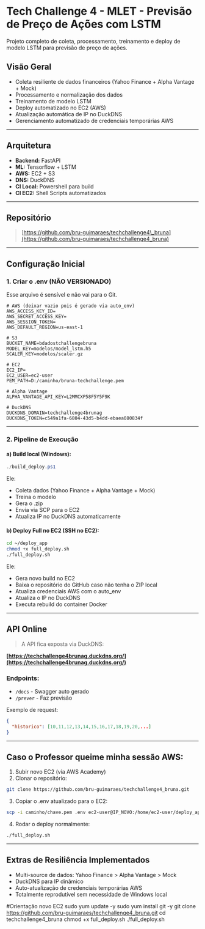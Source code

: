# Tech Challenge 4 - MLET - Previsão de Preço de Ações com LSTM

Projeto completo de coleta, processamento, treinamento e deploy de modelo LSTM para previsão de preço de ações.

## Visão Geral

* Coleta resiliente de dados financeiros (Yahoo Finance + Alpha Vantage + Mock)
* Processamento e normalização dos dados
* Treinamento de modelo LSTM
* Deploy automatizado no EC2 (AWS)
* Atualização automática de IP no DuckDNS
* Gerenciamento automatizado de credenciais temporárias AWS

---

## Arquitetura

* **Backend:** FastAPI
* **ML:** Tensorflow + LSTM
* **AWS:** EC2 + S3
* **DNS:** DuckDNS
* **CI Local:** Powershell para build
* **CI EC2:** Shell Scripts automatizados

---

## Repositório

> [https://github.com/bru-guimaraes/techchallenge4\_bruna](https://github.com/bru-guimaraes/techchallenge4_bruna)

---

## Configuração Inicial

### 1. Criar o .env (NÃO VERSIONADO)

Esse arquivo é sensível e não vai para o Git.

```env
# AWS (deixar vazio pois é gerado via auto_env)
AWS_ACCESS_KEY_ID=
AWS_SECRET_ACCESS_KEY=
AWS_SESSION_TOKEN=
AWS_DEFAULT_REGION=us-east-1

# S3
BUCKET_NAME=bdadostchallengebruna
MODEL_KEY=modelos/model_lstm.h5
SCALER_KEY=modelos/scaler.gz

# EC2
EC2_IP=
EC2_USER=ec2-user
PEM_PATH=D:/caminho/bruna-techchallenge.pem

# Alpha Vantage
ALPHA_VANTAGE_API_KEY=L2MMCXP58F5Y5F9K

# DuckDNS
DUCKDNS_DOMAIN=techchallenge4brunag
DUCKDNS_TOKEN=c549a1fa-6804-43d5-b4dd-ebaea080834f
```

---

### 2. Pipeline de Execução

#### a) Build local (Windows):

```powershell
./build_deploy.ps1
```

Ele:

* Coleta dados (Yahoo Finance + Alpha Vantage + Mock)
* Treina o modelo
* Gera o .zip
* Envia via SCP para o EC2
* Atualiza IP no DuckDNS automaticamente

#### b) Deploy Full no EC2 (SSH no EC2):

```bash
cd ~/deploy_app
chmod +x full_deploy.sh
./full_deploy.sh
```

Ele:

* Gera novo build no EC2
* Baixa o repositório do GitHub caso não tenha o ZIP local
* Atualiza credenciais AWS com o auto\_env
* Atualiza o IP no DuckDNS
* Executa rebuild do container Docker

---

## API Online

> A API fica exposta via DuckDNS:

**[https://techchallenge4brunag.duckdns.org/](https://techchallenge4brunag.duckdns.org/)**

### Endpoints:

* `/docs` - Swagger auto gerado
* `/prever` - Faz previsão

Exemplo de request:

```json
{
  "historico": [10,11,12,13,14,15,16,17,18,19,20,...]
}
```

---

## Caso o Professor queime minha sessão AWS:

1. Subir novo EC2 (via AWS Academy)
2. Clonar o repositório:

```bash
git clone https://github.com/bru-guimaraes/techchallenge4_bruna.git
```

3. Copiar o .env atualizado para o EC2:

```bash
scp -i caminho/chave.pem .env ec2-user@IP_NOVO:/home/ec2-user/deploy_app/
```

4. Rodar o deploy normalmente:

```bash
./full_deploy.sh
```

---

## Extras de Resiliência Implementados

* Multi-source de dados: Yahoo Finance > Alpha Vantage > Mock
* DuckDNS para IP dinâmico
* Auto-atualização de credenciais temporárias AWS
* Totalmente reprodutível sem necessidade de Windows local


#Orientação novo EC2
sudo yum update -y
sudo yum install git -y
git clone https://github.com/bru-guimaraes/techchallenge4_bruna.git
cd techchallenge4_bruna
chmod +x full_deploy.sh
./full_deploy.sh

